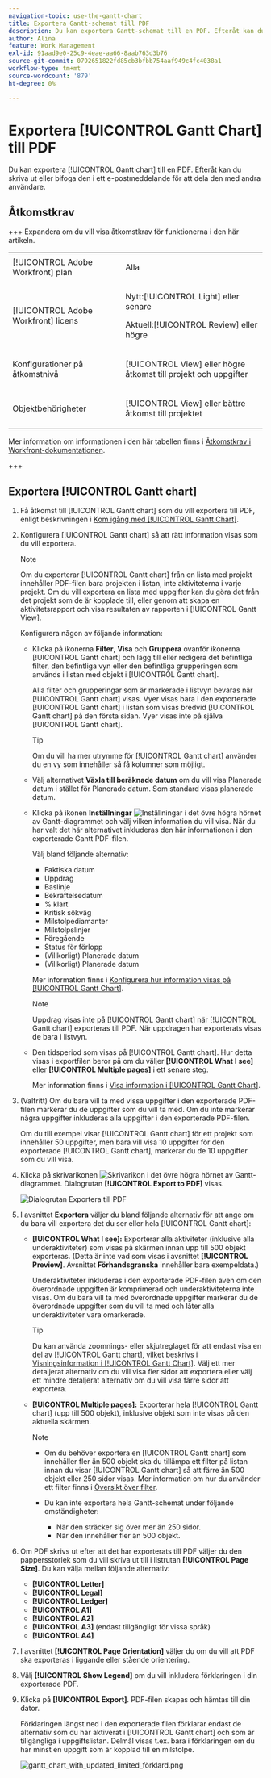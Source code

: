 ```yaml
---
navigation-topic: use-the-gantt-chart
title: Exportera Gantt-schemat till PDF
description: Du kan exportera Gantt-schemat till en PDF. Efteråt kan du skriva ut eller bifoga den i ett e-postmeddelande för att dela den med andra användare.
author: Alina
feature: Work Management
exl-id: 91aad9e0-25c9-4eae-aa66-8aab763d3b76
source-git-commit: 0792651822fd85cb3bfbb754aaf949c4fc4038a1
workflow-type: tm+mt
source-wordcount: '879'
ht-degree: 0%

---
```


# Exportera [!UICONTROL Gantt Chart] till PDF

<!--Audited: 5/2025-->

Du kan exportera [!UICONTROL Gantt chart] till en PDF. Efteråt kan du skriva ut eller bifoga den i ett e-postmeddelande för att dela den med andra användare.

## Åtkomstkrav

+++ Expandera om du vill visa åtkomstkrav för funktionerna i den här artikeln.

<table style="table-layout:auto"> 
 <col> 
 <col> 
 <tbody> 
  <tr> 
   <td role="rowheader">[!UICONTROL Adobe Workfront] plan</td> 
   <td> <p>Alla </p> </td> 
  </tr> 
  <tr> 
   <td role="rowheader">[!UICONTROL Adobe Workfront] licens</td> 
   <td> <p>Nytt:[!UICONTROL Light] eller senare</p>
   <p>Aktuell:[!UICONTROL Review] eller högre</p> </td> 
  </tr> 
  <tr> 
   <td role="rowheader">Konfigurationer på åtkomstnivå</td> 
   <td> <p>[!UICONTROL View] eller högre åtkomst till projekt och uppgifter</p> </td> 
  </tr> 
  <tr> 
   <td role="rowheader">Objektbehörigheter</td> 
   <td> <p>[!UICONTROL View] eller bättre åtkomst till projektet</p> </td> 
  </tr> 
 </tbody> 
</table>

Mer information om informationen i den här tabellen finns i [Åtkomstkrav i Workfront-dokumentationen](/help/quicksilver/administration-and-setup/add-users/access-levels-and-object-permissions/access-level-requirements-in-documentation.md).

+++

## Exportera [!UICONTROL Gantt chart]

1. Få åtkomst till [!UICONTROL Gantt chart] som du vill exportera till PDF, enligt beskrivningen i [Kom igång med [!UICONTROL Gantt Chart]](../../../manage-work/gantt-chart/use-the-gantt-chart/get-started-with-gantt.md).
1. Konfigurera [!UICONTROL Gantt chart] så att rätt information visas som du vill exportera.

   >[!NOTE]
   >
   >Om du exporterar [!UICONTROL Gantt chart] från en lista med projekt innehåller PDF-filen bara projekten i listan, inte aktiviteterna i varje projekt. Om du vill exportera en lista med uppgifter kan du göra det från det projekt som de är kopplade till, eller genom att skapa en aktivitetsrapport och visa resultaten av rapporten i [!UICONTROL Gantt View].

   Konfigurera någon av följande information:

   * Klicka på ikonerna **Filter**, **Visa** och **Gruppera** ovanför ikonerna [!UICONTROL Gantt chart] och lägg till eller redigera det befintliga filter, den befintliga vyn eller den befintliga grupperingen som används i listan med objekt i [!UICONTROL Gantt chart].

     Alla filter och grupperingar som är markerade i listvyn bevaras när [!UICONTROL Gantt chart] visas. Vyer visas bara i den exporterade [!UICONTROL Gantt chart] i listan som visas bredvid [!UICONTROL Gantt chart] på den första sidan. Vyer visas inte på själva [!UICONTROL Gantt chart].

     >[!TIP]
     >
     >Om du vill ha mer utrymme för [!UICONTROL Gantt chart] använder du en vy som innehåller så få kolumner som möjligt.

   * Välj alternativet **Växla till beräknade datum** om du vill visa Planerade datum i stället för Planerade datum. Som standard visas planerade datum.

   * Klicka på ikonen **Inställningar** ![Inställningar](assets/settings-icon.png) i det övre högra hörnet av Gantt-diagrammet och välj vilken information du vill visa. När du har valt det här alternativet inkluderas den här informationen i den exporterade Gantt PDF-filen.

     Välj bland följande alternativ:

      * Faktiska datum
      * Uppdrag
      * Baslinje
      * Bekräftelsedatum
      * % klart
      * Kritisk sökväg
      * Milstolpediamanter
      * Milstolpslinjer
      * Föregående
      * Status för förlopp
      * (Villkorligt) Planerade datum
      * (Villkorligt) Planerade datum

     Mer information finns i   [Konfigurera hur information visas på [!UICONTROL Gantt Chart]](../../../manage-work/gantt-chart/use-the-gantt-chart/configure-info-on-gantt-chart.md).

     >[!NOTE]
     >
     > Uppdrag visas inte på [!UICONTROL Gantt chart] när [!UICONTROL Gantt chart] exporteras till PDF. När uppdragen har exporterats visas de bara i listvyn.

   * Den tidsperiod som visas på [!UICONTROL Gantt chart]. Hur detta visas i exportfilen beror på om du väljer **[!UICONTROL What I see]** eller **[!UICONTROL Multiple pages]** i ett senare steg.

     Mer information finns i [Visa information i [!UICONTROL Gantt Chart]](../../../manage-work/gantt-chart/use-the-gantt-chart/view-info-in-gantt.md).



1. (Valfritt) Om du bara vill ta med vissa uppgifter i den exporterade PDF-filen markerar du de uppgifter som du vill ta med. Om du inte markerar några uppgifter inkluderas alla uppgifter i den exporterade PDF-filen.

   Om du till exempel visar [!UICONTROL Gantt chart] för ett projekt som innehåller 50 uppgifter, men bara vill visa 10 uppgifter för den exporterade [!UICONTROL Gantt chart], markerar du de 10 uppgifter som du vill visa.

1. Klicka på skrivarikonen ![Skrivarikon](assets/printer-icon.png) i det övre högra hörnet av Gantt-diagrammet.
Dialogrutan **[!UICONTROL Export to PDF]** visas.

   ![Dialogrutan Exportera till PDF](assets/exported-gantt-ui-350x225.png)

1. I avsnittet **Exportera** väljer du bland följande alternativ för att ange om du bara vill exportera det du ser eller hela [!UICONTROL Gantt chart]:

   * **[!UICONTROL What I see]:** Exporterar alla aktiviteter (inklusive alla underaktiviteter) som visas på skärmen innan upp till 500 objekt exporteras. (Detta är inte vad som visas i avsnittet **[!UICONTROL Preview]**. Avsnittet **Förhandsgranska** innehåller bara exempeldata.)

     Underaktiviteter inkluderas i den exporterade PDF-filen även om den överordnade uppgiften är komprimerad och underaktiviteterna inte visas. Om du bara vill ta med överordnade uppgifter markerar du de överordnade uppgifter som du vill ta med och låter alla underaktiviteter vara omarkerade.

     >[!TIP]
     >
     >Du kan använda zoomnings- eller skjutreglaget för att endast visa en del av [!UICONTROL Gantt chart], vilket beskrivs i [Visningsinformation i [!UICONTROL Gantt Chart]](../../../manage-work/gantt-chart/use-the-gantt-chart/view-info-in-gantt.md). Välj ett mer detaljerat alternativ om du vill visa fler sidor att exportera eller välj ett mindre detaljerat alternativ om du vill visa färre sidor att exportera.


   * **[!UICONTROL Multiple pages]:** Exporterar hela [!UICONTROL Gantt chart] (upp till 500 objekt), inklusive objekt som inte visas på den aktuella skärmen.

     >[!NOTE]
     >
     >* Om du behöver exportera en [!UICONTROL Gantt chart] som innehåller fler än 500 objekt ska du tillämpa ett filter på listan innan du visar [!UICONTROL Gantt chart] så att färre än 500 objekt eller 250 sidor visas. Mer information om hur du använder ett filter finns i [Översikt över filter](../../../reports-and-dashboards/reports/reporting-elements/filters-overview.md).
     >
     >
     >* Du kan inte exportera hela Gantt-schemat under följande omständigheter:
     >   
     >   * När den sträcker sig över mer än 250 sidor.
     >   * När den innehåller fler än 500 objekt.


1. Om PDF skrivs ut efter att det har exporterats till PDF väljer du den pappersstorlek som du vill skriva ut till i listrutan **[!UICONTROL Page Size]**.
Du kan välja mellan följande alternativ:

   * **[!UICONTROL Letter]**
   * **[!UICONTROL Legal]**
   * **[!UICONTROL Ledger]**
   * **[!UICONTROL A1]**
   * **[!UICONTROL A2]**
   * **[!UICONTROL A3]** (endast tillgängligt för vissa språk)
   * **[!UICONTROL A4]**
1. I avsnittet **[!UICONTROL Page Orientation]** väljer du om du vill att PDF ska exporteras i liggande eller stående orientering.
1. Välj **[!UICONTROL Show Legend]** om du vill inkludera förklaringen i din exporterade PDF.
1. Klicka på **[!UICONTROL Export]**. PDF-filen skapas och hämtas till din dator.

   Förklaringen längst ned i den exporterade filen förklarar endast de alternativ som du har aktiverat i [!UICONTROL Gantt chart] och som är tillgängliga i uppgiftslistan. Delmål visas t.ex. bara i förklaringen om du har minst en uppgift som är kopplad till en milstolpe.

   ![gantt_chart_with_updated_limited_förklard.png](assets/gantt-chart-with-updated--limited--legend-350x271.png)
